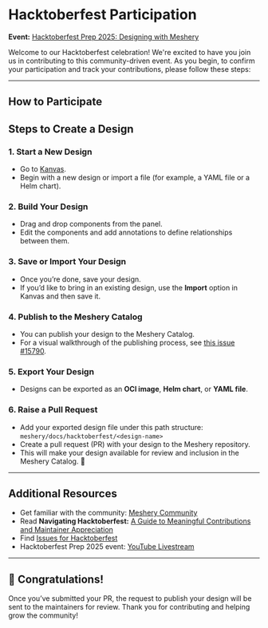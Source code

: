 # Hacktoberfest Participation

**Event:** [Hacktoberfest Prep 2025: Designing with Meshery](https://layer5.io/community/events/hacktoberfest-prep-2025-designing-with-meshery)

Welcome to our Hacktoberfest celebration! We're excited to have you join us in contributing to this community-driven event. As you begin, to confirm your participation and track your contributions, please follow these steps:

---

## How to Participate

## Steps to Create a Design 

### 1. Start a New Design
- Go to [Kanvas](https://kanvas.new/extension/meshmap).  
- Begin with a new design or import a file (for example, a YAML file or a Helm chart).

### 2. Build Your Design
- Drag and drop components from the panel.  
- Edit the components and add annotations to define relationships between them.

### 3. Save or Import Your Design
- Once you’re done, save your design.  
- If you’d like to bring in an existing design, use the **Import** option in Kanvas and then save it.

### 4. Publish to the Meshery Catalog
- You can publish your design to the Meshery Catalog.  
- For a visual walkthrough of the publishing process, see [this issue #15790](https://github.com/meshery/meshery/issues/15790).

### 5. Export Your Design
- Designs can be exported as an **OCI image**, **Helm chart**, or **YAML file**.

### 6. Raise a Pull Request
- Add your exported design file under this path structure: `meshery/docs/hacktoberfest/<design-name>`
- Create a pull request (PR) with your design to the Meshery repository.  
- This will make your design available for review and inclusion in the Meshery Catalog. 🎉

---

## Additional Resources
- Get familiar with the community: [Meshery Community](https://meshery.io/community)  
- Read **Navigating Hacktoberfest:** [A Guide to Meaningful Contributions and Maintainer Appreciation](https://layer5.io/blog/open-source/navigating-hacktoberfest)  
- Find [Issues for Hacktoberfest](https://github.com/issues?q=is%3Aopen%20is%3Aissue%20archived%3Afalse%20(org%3Alayer5io%20OR%20org%3Ameshery%20OR%20org%3Aservice-mesh-performance%20OR%20org%3Aservice-mesh-patterns%20OR%20org%3Alayer5labs%20OR%20org%3Ameshery-extensions)%20label%3Ahacktoberfest)  
- Hacktoberfest Prep 2025 event: [YouTube Livestream](https://youtube.com/live/1-oaEy0Pm5I?feature=share)  

---

## 🎊 Congratulations!
Once you’ve submitted your PR, the request to publish your design will be sent to the maintainers for review. Thank you for contributing and helping grow the community! 